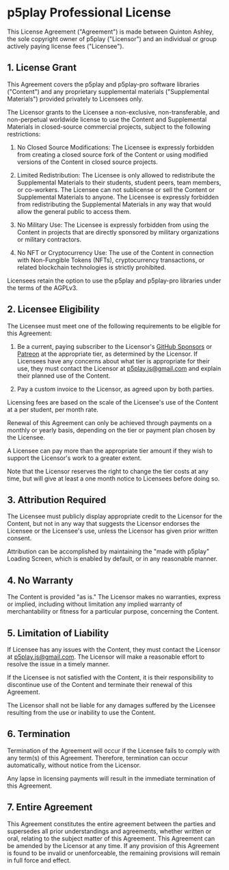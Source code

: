 # p5play Professional License

This License Agreement ("Agreement") is made between Quinton Ashley, the sole copyright owner of p5play ("Licensor") and an individual or group actively paying license fees ("Licensee").

## 1. License Grant

This Agreement covers the p5play and p5play-pro software libraries ("Content") and any proprietary supplemental materials ("Supplemental Materials") provided privately to Licensees only.

The Licensor grants to the Licensee a non-exclusive, non-transferable, and non-perpetual worldwide license to use the Content and Supplemental Materials in closed-source commercial projects, subject to the following restrictions:

1. No Closed Source Modifications: The Licensee is expressly forbidden from creating a closed source fork of the Content or using modified versions of the Content in closed source projects.

2. Limited Redistribution: The Licensee is only allowed to redistribute the Supplemental Materials to their students, student peers, team members, or co-workers. The Licensee can not sublicense or sell the Content or Supplemental Materials to anyone. The Licensee is expressly forbidden from redistributing the Supplemental Materials in any way that would allow the general public to access them.

3. No Military Use: The Licensee is expressly forbidden from using the Content in projects that are directly sponsored by military organizations or military contractors.

4. No NFT or Cryptocurrency Use: The use of the Content in connection with Non-Fungible Tokens (NFTs), cryptocurrency transactions, or related blockchain technologies is strictly prohibited.

Licensees retain the option to use the p5play and p5play-pro libraries under the terms of the AGPLv3.

## 2. Licensee Eligibility

The Licensee must meet one of the following requirements to be eligible for this Agreement:

1. Be a current, paying subscriber to the Licensor's [GitHub Sponsors](https://github.com/sponsors/quinton-ashley) or [Patreon](https://www.patreon.com/p5play) at the appropriate tier, as determined by the Licensor. If Licensees have any concerns about what tier is appropriate for their use, they must contact the Licensor at p5play.js@gmail.com and explain their planned use of the Content.

2. Pay a custom invoice to the Licensor, as agreed upon by both parties.

Licensing fees are based on the scale of the Licensee's use of the Content at a per student, per month rate.

Renewal of this Agreement can only be achieved through payments on a monthly or yearly basis, depending on the tier or payment plan chosen by the Licensee.

A Licensee can pay more than the appropriate tier amount if they wish to support the Licensor's work to a greater extent.

Note that the Licensor reserves the right to change the tier costs at any time, but will give at least a one month notice to Licensees before doing so.

## 3. Attribution Required

The Licensee must publicly display appropriate credit to the Licensor for the Content, but not in any way that suggests the Licensor endorses the Licensee or the Licensee's use, unless the Licensor has given prior written consent.

Attribution can be accomplished by maintaining the "made with p5play" Loading Screen, which is enabled by default, or in any reasonable manner.

## 4. No Warranty

The Content is provided "as is." The Licensor makes no warranties, express or implied, including without limitation any implied warranty of merchantability or fitness for a particular purpose, concerning the Content.

## 5. Limitation of Liability

If Licensee has any issues with the Content, they must contact the Licensor at p5play.js@gmail.com. The Licensor will make a reasonable effort to resolve the issue in a timely manner.

If the Licensee is not satisfied with the Content, it is their responsibility to discontinue use of the Content and terminate their renewal of this Agreement.

The Licensor shall not be liable for any damages suffered by the Licensee resulting from the use or inability to use the Content.

## 6. Termination

Termination of the Agreement will occur if the Licensee fails to comply with any term(s) of this Agreement. Therefore, termination can occur automatically, without notice from the Licensor.

Any lapse in licensing payments will result in the immediate termination of this Agreement.

## 7. Entire Agreement

This Agreement constitutes the entire agreement between the parties and supersedes all prior understandings and agreements, whether written or oral, relating to the subject matter of this Agreement. This Agreement can be amended by the Licensor at any time. If any provision of this Agreement is found to be invalid or unenforceable, the remaining provisions will remain in full force and effect.
